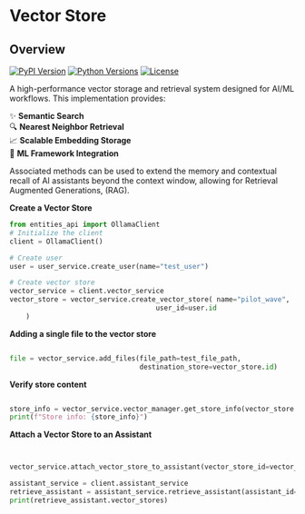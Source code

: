 # Vector Store

## Overview

[![PyPI Version](https://img.shields.io/pypi/v/your-package-name)](https://pypi.org/project/your-package-name/)
[![Python Versions](https://img.shields.io/pypi/pyversions/your-package-name)](https://pypi.org/project/your-package-name/)
[![License](https://img.shields.io/badge/license-MIT-blue.svg)](https://opensource.org/licenses/MIT)

A high-performance vector storage and retrieval system designed for AI/ML workflows. This implementation provides:

✨ **Semantic Search**  
🔍 **Nearest Neighbor Retrieval**  
📈 **Scalable Embedding Storage**  
🤖 **ML Framework Integration**

Associated methods can be used to extend the memory and contextual recall of AI assistants beyond the context window, allowing for Retrieval Augmented Generations, (RAG).  

**Create a Vector Store**

```python
from entities_api import OllamaClient  
# Initialize the client
client = OllamaClient()

# Create user
user = user_service.create_user(name="test_user")

# Create vector store
vector_service = client.vector_service
vector_store = vector_service.create_vector_store( name="pilot_wave",
                                    user_id=user.id
    )


```



**Adding a  single file to the vector store**

```python

file = vector_service.add_files(file_path=test_file_path, 
                                destination_store=vector_store.id)

```



**Verify store content**

```python

store_info = vector_service.vector_manager.get_store_info(vector_store.collection_name)
print(f"Store info: {store_info}")

```




**Attach a Vector Store to an Assistant**

```python


vector_service.attach_vector_store_to_assistant(vector_store_id=vector_store.id, assistant_id="asst_Qsnc9bfUhCWft30YsqrBw0")

assistant_service = client.assistant_service
retrieve_assistant = assistant_service.retrieve_assistant(assistant_id="asst_Qsnc9bfUhCWft30YsqrBw0")
print(retrieve_assistant.vector_stores)

```



